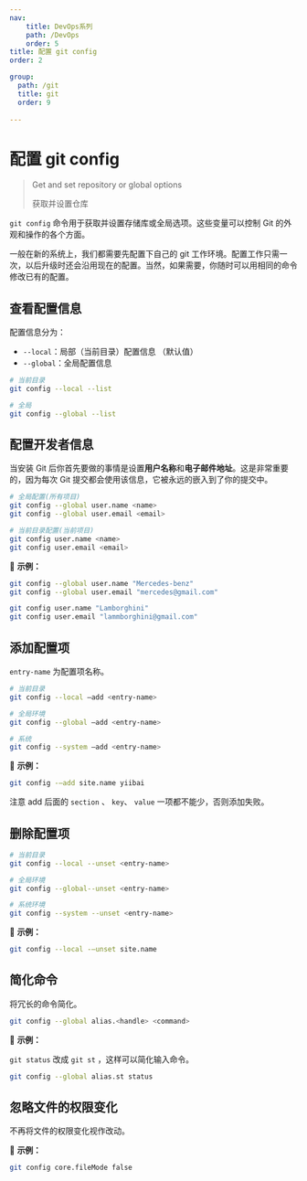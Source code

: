 ```yaml
---
nav:
    title: DevOps系列
    path: /DevOps
    order: 5
title: 配置 git config
order: 2

group:
  path: /git
  title: git
  order: 9
  
---
```


# 配置 git config

> Get and set repository or global options
>
> 获取并设置仓库

`git config` 命令用于获取并设置存储库或全局选项。这些变量可以控制 Git 的外观和操作的各个方面。

一般在新的系统上，我们都需要先配置下自己的 git 工作环境。配置工作只需一次，以后升级时还会沿用现在的配置。当然，如果需要，你随时可以用相同的命令修改已有的配置。

## 查看配置信息

配置信息分为：

- `--local`：局部（当前目录）配置信息 （默认值）
- `--global`：全局配置信息

```bash
# 当前目录
git config --local --list

# 全局
git config --global --list
```

## 配置开发者信息

当安装 Git 后你首先要做的事情是设置**用户名称**和**电子邮件地址**。这是非常重要的，因为每次 Git 提交都会使用该信息，它被永远的嵌入到了你的提交中。

```bash
# 全局配置(所有项目)
git config --global user.name <name>
git config --global user.email <email>

# 当前目录配置(当前项目)
git config user.name <name>
git config user.email <email>
```

📍 **示例：**

```bash
git config --global user.name "Mercedes-benz"
git config --global user.email "mercedes@gmail.com"

git config user.name "Lamborghini"
git config user.email "lammborghini@gmail.com"
```

## 添加配置项

`entry-name` 为配置项名称。

```bash
# 当前目录
git config --local –add <entry-name>

# 全局环境
git config --global –add <entry-name>

# 系统
git config --system –add <entry-name>
```

📍 **示例：**

```bash
git config -–add site.name yiibai
```

注意 add 后面的 `section` 、 `key`、 `value` 一项都不能少，否则添加失败。

## 删除配置项

```bash
# 当前目录
git config --local --unset <entry-name>

# 全局环境
git config --global--unset <entry-name>

# 系统环境
git config --system --unset <entry-name>
```

📍 **示例：**

```bash
git config --local -–unset site.name
```

## 简化命令

将冗长的命令简化。

```bash
git config --global alias.<handle> <command>
```

📍 **示例：**

`git status` 改成 `git st` ，这样可以简化输入命令。

```bash
git config --global alias.st status
```

## 忽略文件的权限变化

不再将文件的权限变化视作改动。

📍 **示例：**

```bash
git config core.fileMode false
```
